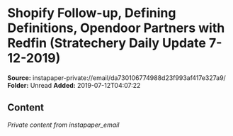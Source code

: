# Shopify Follow-up, Defining Definitions, Opendoor Partners with Redfin (Stratechery Daily Update 7-12-2019)

**Source:** instapaper-private://email/da730106774988d23f993af417e327a9/
**Folder:** Unread
**Added:** 2019-07-12T04:07:22




## Content
*Private content from instapaper_email*
